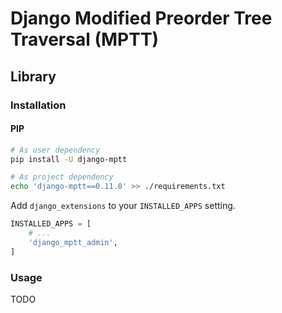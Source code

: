 # Django Modified Preorder Tree Traversal (MPTT)

<!--
https://www.youtube.com/watch?v=j7vj4k13xDY
https://www.youtube.com/watch?v=8jWr3ewz2S4
https://tute.io/how-to-rebuild-django-mptt-tree-structure
-->

## Library

### Installation

#### PIP

```sh
# As user dependency
pip install -U django-mptt

# As project dependency
echo 'django-mptt==0.11.0' >> ./requirements.txt
```

Add `django_extensions` to your `INSTALLED_APPS` setting.

```py
INSTALLED_APPS = [
    # ...
    'django_mptt_admin',
]
```

### Usage

TODO
